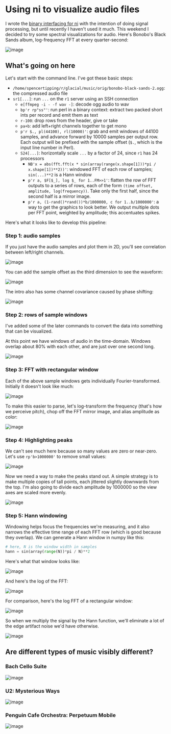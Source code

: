 # Using ni to visualize audio files
I wrote the [binary interfacing for
ni](https://github.com/spencertipping/ni/blob/develop/doc/binary.md#binary-decoding)
with the intention of doing signal processing, but until recently I haven't
used it much. This weekend I decided to try some spectral visualizations for
audio. Here's Bonobo's Black Sands album, log-frequency FFT at every
quarter-second:

![image](http://storage7.static.itmages.com/i/17/0506/h_1494093989_2534502_b5faae72de.jpeg)

## What's going on here
Let's start with the command line. I've got these basic steps:

- `/home/spencertipping/r/glacial/music/orig/bonobo-black-sands-2.ogg`: the
  compressed audio file
- `sr1[...]`: run `...` on the `r1` server using an SSH connection
  - `e[ffmpeg -i - -f wav -]`: decode ogg audio to wav
  - `bp'r rp"ss"'`: run perl in a binary context: extract two packed short ints
    per record and emit them as text
  - `r-100`: drop rows from the header, give or take
  - `pa+b`: add left+right channels together to get mono
  - `p'r $., pl(44100), rl(10000)'`: grab and emit windows of 44100 samples,
    and advance forward by 10000 samples per output row. Each output will be
    prefixed with the sample offset (`$.`, which is the input line number in
    Perl).
  - `S24[...]`: horizontally scale `...` by a factor of 24, since `r1` has 24
    processors
    - `NB'x = abs(fft.fft(x * sin(array(range(x.shape[1]))*pi / x.shape[1])**2))'`:
      windowed FFT of each row of samples; `sin(...)**2` is a Hann window
    - `p'r a, $F[$_], log $_ for 1..FM>>1'`: flatten the row of FFT outputs to
      a series of rows, each of the form `(time offset, amplitude,
      log(frequency))`. Take only the first half, since the second half is a
      mirror image.
    - `p'r a, (1-rand()*rand())*b/1000000, c for 1..b/1000000'`: a way to get
      the graphics to look better. We output multiple dots per FFT point,
      weighted by amplitude; this accentuates spikes.

Here's what it looks like to develop this pipeline:

### Step 1: audio samples
If you just have the audio samples and plot them in 2D, you'll see correlation
between left/right channels.

![image](http://storage1.static.itmages.com/i/17/0506/h_1494094637_5688458_19ffc0abf4.jpeg)

You can add the sample offset as the third dimension to see the waveform:

![image](http://storage7.static.itmages.com/i/17/0506/h_1494095964_3353417_8c4145a645.jpeg)

The intro also has some channel covariance caused by phase shifting:

![image](http://storage1.static.itmages.com/i/17/0506/h_1494096070_9303399_7b5c8b0c31.jpeg)

### Step 2: rows of sample windows
I've added some of the later commands to convert the data into something that
can be visualized.

At this point we have windows of audio in the time-domain. Windows overlap
about 80% with each other, and are just over one second long.

![image](http://storage6.static.itmages.com/i/17/0506/h_1494095296_4207275_53e85423cb.jpeg)

### Step 3: FFT with rectangular window
Each of the above sample windows gets individually Fourier-transformed.
Initially it doesn't look like much:

![image](http://storage8.static.itmages.com/i/17/0506/h_1494095502_8079697_8b07b8d8a1.jpeg)

To make this easier to parse, let's log-transform the frequency (that's how we
perceive pitch), chop off the FFT mirror image, and alias amplitude as color:

![image](http://storage1.static.itmages.com/i/17/0506/h_1494099405_2952072_cce25d4ea3.jpeg)

### Step 4: Highlighting peaks
We can't see much here because so many values are zero or near-zero. Let's use
`rp'b>1000000'` to remove small values:

![image](http://storage2.static.itmages.com/i/17/0506/h_1494099691_7978016_22145367fe.jpeg)

Now we need a way to make the peaks stand out. A simple strategy is to make
multiple copies of tall points, each jittered slightly downwards from the top.
I'm also going to divide each amplitude by 1000000 so the view axes are scaled
more evenly.

![image](http://storage3.static.itmages.com/i/17/0506/h_1494100141_7789332_d6217e7182.jpeg)

### Step 5: Hann windowing
Windowing helps focus the frequencies we're measuring, and it also narrows the
effective time range of each FFT row (which is good because they overlap). We
can generate a Hann window in numpy like this:

```py
# here, N is the window width in samples
hann = sin(array(range(N))*pi / N)**2
```

Here's what that window looks like:

![image](http://storage7.static.itmages.com/i/17/0506/h_1494100361_4240090_40f493b18a.jpeg)

And here's the log of the FFT:

![image](http://storage8.static.itmages.com/i/17/0506/h_1494100511_3997480_e5e7513490.jpeg)

For comparison, here's the log FFT of a rectangular window:

![image](http://storage9.static.itmages.com/i/17/0506/h_1494100691_3959704_e633564bcf.jpeg)

So when we multiply the signal by the Hann function, we'll eliminate a lot of
the edge artifact noise we'd have otherwise.

![image](http://storage8.static.itmages.com/i/17/0506/h_1494101036_9127080_fac73e0ffb.jpeg)

## Are different types of music visibly different?
### Bach Cello Suite
![image]()

### U2: Mysterious Ways
![image](http://storage1.static.itmages.com/i/17/0506/h_1494102140_4736862_0dd2d4a590.jpeg)

### Penguin Cafe Orchestra: Perpetuum Mobile
![image](http://storage2.static.itmages.com/i/17/0506/h_1494102699_1853566_e0df5678fe.jpeg)

### 

